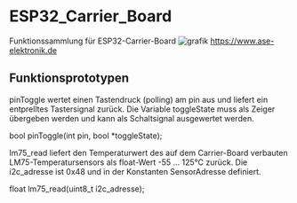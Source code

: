 # ESP32_Carrier_Board
 Funktionssammlung für ESP32-Carrier-Board
![grafik](https://user-images.githubusercontent.com/24614659/197691402-ae8d4d87-3673-4bed-a442-19f261159832.png)
https://www.ase-elektronik.de

 Funktionsprototypen
--------------------------------------------------------------------
pinToggle wertet einen Tastendruck (polling) am pin aus und
liefert ein entprelltes Tastersignal zurück.
Die Variable toggleState muss als Zeiger übergeben werden und
kann als Schaltsignal ausgewertet werden.

bool pinToggle(int pin, bool *toggleState);


lm75_read liefert den Temperaturwert des auf dem Carrier-Board
verbauten LM75-Temperatursensors als float-Wert -55 ... 125°C zurück.
Die i2c_adresse ist 0x48 und in der Konstanten SensorAdresse definiert.

float lm75_read(uint8_t i2c_adresse);
